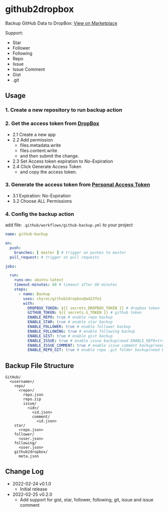 # github2dropbox

Backup GitHub Data to DropBox: [View on Marketplace](https://github.com/marketplace/actions/github2dropbox)

Support:

- Star
- Follower
- Following
- Repo
- Issue
- Issue Comment
- Gist
- .git

## Usage

### 1. Create a new repository to run backup action

### 2. Get the access token from [DropBox](https://www.dropbox.com/developers/apps)

- 2.1 Create a new app
- 2.2 Add permission
  - files.metadata.write
  - files.content.write
  - and then submit the change.
- 2.3 Set Access token expiration to No-Expiration
- 2.4 Click Generate Access Token
  - and copy the access token.

### 3. Generate the access token from [Personal Access Token](https://github.com/settings/tokens)

- 3.1 Expiration: No-Expiration
- 3.2 Choose ALL Permissions

### 4. Config the backup action

add file: `.github/workflows/github-backup.yml` to your project

```yaml
name: github-backup

on:
  push:
    branches: [ master ] # trigger on pushes to master
  pull_request: # trigger on pull requests

jobs:

  run:
    runs-on: ubuntu-latest
    timeout-minutes: 60 # timeout after 60 minutes
    steps:
      - name: Backup
        uses: chyroc/github2dropbox@a423fe2
        with:
          DROPBOX_TOKEN: ${{ secrets.DROPBOX_TOKEN }} # dropbox token
          GITHUB_TOKEN: ${{ secrets.G_TOKEN }} # github token
          ENABLE_REPO: true # enable repo backup
          ENABLE_STAR: true # enable star backup
          ENABLE_FOLLOWER: true # enable follower backup
          ENABLE_FOLLOWING: true # enable following backup
          ENABLE_GIST: true # enable gist backup
          ENABLE_ISSUE: true # enable issue backup(need ENABLE_REPO=true)
          ENABLE_ISSUE_COMMENT: true # enable issue comment backup(need ENABLE_REPO=true)
          ENABLE_REPO_GIT: true # enable repo .git folder backup(need ENABLE_REPO=true)
```

## Backup File Structure

```text
GitHub/
  <username>/
    repo/
      <repo>/
        repo.json
        repo.zip
        issue/
          <id>/
            <id.json>
            comment/
              <id.json>
    star/
      <repo.json>
    follower/
      <user.json>
    following/
      <user.json>
    github2dropbox/
      meta.json
```

## Change Log


- 2022-02-24 v0.1.0
  - Initial release
- 2022-02-25 v0.2.0
  - Add support for gist, star, follower, following, git, issue and issue comment